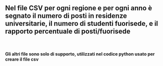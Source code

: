 <h2> Nel file CSV per ogni regione e per ogni anno è segnato il numero di posti in residenze universitarie, il numero di studenti fuorisede, 
  e il rapporto percentuale di posti/fuorisede </h2>
  <br><br>
 <b>Gli altri file sono solo di supporto, utilizzati nel codice python usato per creare il file csv</b>
